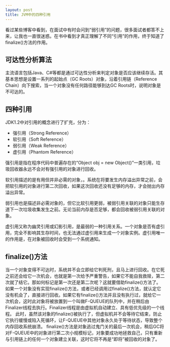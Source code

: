 ```yaml
---
layout: post
title: JVM中的四种引用
---
```


看过某些博客中看到，在面试中有时会问到“弱引用”的问题，很多面试者都答不上来，让我也一直很迷惑。在书中看到才真正理解了不同“引用”的作用，终于知道了finalize()方法的作用。
<!--more-->
## 可达性分析算法
主流语言包括Java、C#等都是通过可达性分析来判定对象是否应该继续存活。其基本思想是设置一系列的起始点（GC Roots）对象，沿着引用链（Reference Chain）向下搜索，当一个对象没有任何路径能够到达GC Roots时，说明对象是不可达的。

## 四种引用
JDK1.2中对引用的概念进行了扩充，分为：
- 强引用（Strong Reference）
- 软引用（Soft Reference）
- 弱引用（Weak Reference）
- 虚引用（Phantom Reference）

强引用是指在程序代码中普遍存在的“Object obj = new Object()”一类引用，垃圾回收器永远不会对有强引用的对象进行回收。

软引用描述的是有用但并非必需的对象，。系统在将要发生内存溢出异常之前，会把软引用的对象进行第二次回收，如果这次回收还没有足够的内存，才会抛出内存溢出异常。

弱引用也是描述非必需对象的，但它比软引用更弱，被弱引用关联的对象只能生存道下一次垃圾收集发生之前。无论当前内存是否足够，都会回收被弱引用关联的对象。

虚引用又称为幽灵引用或幻影引用，是最弱的一种引用关系。一个对象是否有虚引用，完全不影响其生存时间，也无法通过虚引用来生成一个对象实例。虚引用唯一的作用是，在对象被回收时会受到一个系统通知。


## finalize()方法
当一个对象变得不可达时，系统并不会立即给它判死刑，且马上进行回收。在它死之前还会给它一次机会，也就是第一次给予严重警告，如果它不能自我救赎，第二次就了结它。那如何标记是第一次还是第二次呢？这就要借助finalize()方法了。
如果一个对象没有实现finalize()方法，或者已经调用过finalize()方法，就认定它没有机会了，直接进行回收。如果它有finalize()方法并且没有执行过，就给它一次机会，这时此对象将被放置到一个叫做F-QUEUE的队列中，并在稍后由Finalizer线程去执行。Finalizer线程是由虚拟机自动建立、具有低优先级的一个线程。
此时，虽然该对象的finalize()被执行了，但虚拟机并不会等待它结束，防止它执行缓慢或陷入死循环，让F-QUEUE中其他对象永久处于等待状态，导致整个内存回收系统崩溃。
finalize()方法是对象逃过鬼门关的最后一次机会，稍后GC将对F-QUEUE中的对象进行第二次小规模标记，对象要成功地拯救自己，只有重新与引用链上的任何一个对象建立关联，这时它将不再是“即将”被回收的对象了。









